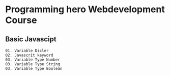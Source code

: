 # Programming hero Webdevelopment Course

## Basic Javascipt
    01. Variable Dicler
    02. Javascrit keyword
    03. Variable Type Number
    03. Variable Type String
    03. Variable Type Boolean
